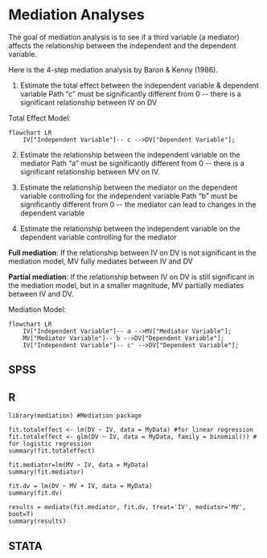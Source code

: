 # Mediation Analyses

The goal of mediation analysis is to see if a third variable (a mediator) affects the relationship between the independent and the dependent variable.

Here is the 4-step mediation analysis by Baron & Kenny (1986). 

1. Estimate the total effect between the independent variable & dependent variable
Path “c” must be significantly different from 0 -- there is a significant relationship between IV on DV

Total Effect Model:

```mermaid
flowchart LR
    IV["Independent Variable"]-- c -->DV["Dependent Variable"];
```

2. Estimate the relationship between the independent variable on the mediator
Path “a” must be significantly different from 0 -- there is a significant relationship between MV on IV.

3. Estimate the relationship between the mediator on the dependent variable controlling for the independent variable
Path “b” must be significantly different from 0 -- the mediator can lead to changes in the dependent variable

4. Estimate the relationship between the independent variable on the dependent variable controlling for the mediator 

**Full mediation**: If the relationship between IV on DV is not significant in the mediation model, MV fully mediates between IV and DV

**Partial mediation**:  If the relationship between IV on DV is still significant in the mediation model, but in a smaller magnitude, MV partially mediates between IV and DV.

Mediation Model:

```mermaid
flowchart LR
    IV["Independent Variable"]-- a -->MV["Mediator Variable"];
    MV["Mediator Variable"]-- b -->DV["Dependent Variable"];
    IV["Independent Variable"]-- c' -->DV["Dependent Variable"];
```



## SPSS



## R

```
library(mediation) #Mediation package

fit.totaleffect <- lm(DV ~ IV, data = MyData) #for linear regression
fit.totaleffect <- glm(DV ~ IV, data = MyData, family = binomial()) # for logistic regression
summary(fit.totaleffect) 

fit.mediator=lm(MV ~ IV, data = MyData)
summary(fit.mediator)

fit.dv = lm(DV ~ MV + IV, data = MyData)
summary(fit.dv)

results = mediate(fit.mediator, fit.dv, treat='IV', mediator='MV', boot=T)
summary(results)
```


## STATA
